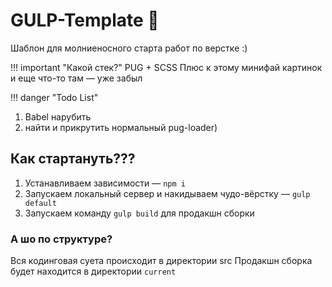 # GULP-Template 🚀

Шаблон для молниеносного старта работ по верстке :)

!!! important "Какой стек?"
 PUG + SCSS
 Плюс к этому минифай картинок и еще что-то там — уже забыл

!!! danger "Todo List"
 1) Babel нарубить
 2) найти и прикрутить нормальный pug-loader)

## Как стартануть???

1) Устанавливаем зависимости — `npm i`
2) Запускаем локальный сервер и накидываем чудо-вёрстку — `gulp default`
3) Запускаем команду `gulp build` для продакшн сборки

### А шо по структуре?

Вся кодинговая суета происходит в директории src
Продакшн сборка будет находится в директории `current`
